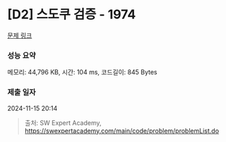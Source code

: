 # [D2] 스도쿠 검증 - 1974 

[문제 링크](https://swexpertacademy.com/main/code/problem/problemDetail.do?contestProbId=AV5Psz16AYEDFAUq) 

### 성능 요약

메모리: 44,796 KB, 시간: 104 ms, 코드길이: 845 Bytes

### 제출 일자

2024-11-15 20:14



> 출처: SW Expert Academy, https://swexpertacademy.com/main/code/problem/problemList.do